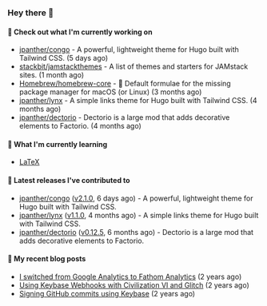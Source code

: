 ### Hey there 👋

#### 👷 Check out what I'm currently working on

- [jpanther/congo](https://github.com/jpanther/congo) - A powerful, lightweight theme for Hugo built with Tailwind CSS. (5 days ago)
- [stackbit/jamstackthemes](https://github.com/stackbit/jamstackthemes) - A list of themes and starters for JAMstack sites. (1 month ago)
- [Homebrew/homebrew-core](https://github.com/Homebrew/homebrew-core) - 🍻 Default formulae for the missing package manager for macOS (or Linux) (3 months ago)
- [jpanther/lynx](https://github.com/jpanther/lynx) - A simple links theme for Hugo built with Tailwind CSS. (4 months ago)
- [jpanther/dectorio](https://github.com/jpanther/dectorio) - Dectorio is a large mod that adds decorative elements to Factorio. (4 months ago)

#### 🌱 What I'm currently learning
- [LaTeX](https://www.latex-project.org)

#### 🔭 Latest releases I've contributed to

- [jpanther/congo](https://github.com/jpanther/congo) ([v2.1.0](https://github.com/jpanther/congo/releases/tag/v2.1.0), 6 days ago) - A powerful, lightweight theme for Hugo built with Tailwind CSS.
- [jpanther/lynx](https://github.com/jpanther/lynx) ([v1.1.0](https://github.com/jpanther/lynx/releases/tag/v1.1.0), 4 months ago) - A simple links theme for Hugo built with Tailwind CSS.
- [jpanther/dectorio](https://github.com/jpanther/dectorio) ([v0.12.5](https://github.com/jpanther/dectorio/releases/tag/v0.12.5), 6 months ago) - Dectorio is a large mod that adds decorative elements to Factorio.

#### 📜 My recent blog posts

- [I switched from Google Analytics to Fathom Analytics](https://jamespanther.com/writings/i-switched-from-google-analytics-to-fathom-analytics/) (2 years ago)
- [Using Keybase Webhooks with Civilization VI and Glitch](https://jamespanther.com/writings/using-keybase-webhooks-with-civilization-vi/) (2 years ago)
- [Signing GitHub commits using Keybase](https://jamespanther.com/writings/signing-github-commits-using-keybase/) (2 years ago)
